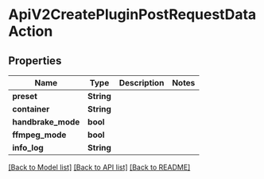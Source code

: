 # ApiV2CreatePluginPostRequestDataAction

## Properties

Name | Type | Description | Notes
------------ | ------------- | ------------- | -------------
**preset** | **String** |  | 
**container** | **String** |  | 
**handbrake_mode** | **bool** |  | 
**ffmpeg_mode** | **bool** |  | 
**info_log** | **String** |  | 

[[Back to Model list]](../README.md#documentation-for-models) [[Back to API list]](../README.md#documentation-for-api-endpoints) [[Back to README]](../README.md)


